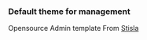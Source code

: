 ### Default theme for management

Opensource Admin template From [Stisla](https://github.com/donsee/stisla)
